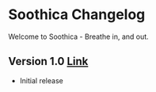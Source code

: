 # Soothica Changelog
Welcome to Soothica - Breathe in, and out.
## Version 1.0 [Link](https://gitlab.com/Zakemski/soothica/-/tree/dd7b366ad004aa14614c95286085c7c84cf96036)
- Initial release
